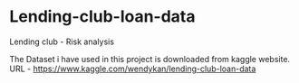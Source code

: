 # Lending-club-loan-data
Lending club - Risk analysis

The Dataset i have used in this project is downloaded from kaggle website.
URL - https://www.kaggle.com/wendykan/lending-club-loan-data
